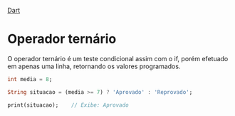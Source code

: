 [Dart](https://github.com/leofds/flutter-class/blob/master/dart/README.md)

# Operador ternário

O operador ternário é um teste condicional assim com o if, porém efetuado em apenas uma linha, retornando os valores programados.

```dart
int media = 8;

String situacao = (media >= 7) ? 'Aprovado' : 'Reprovado';

print(situacao);    // Exibe: Aprovado
```

